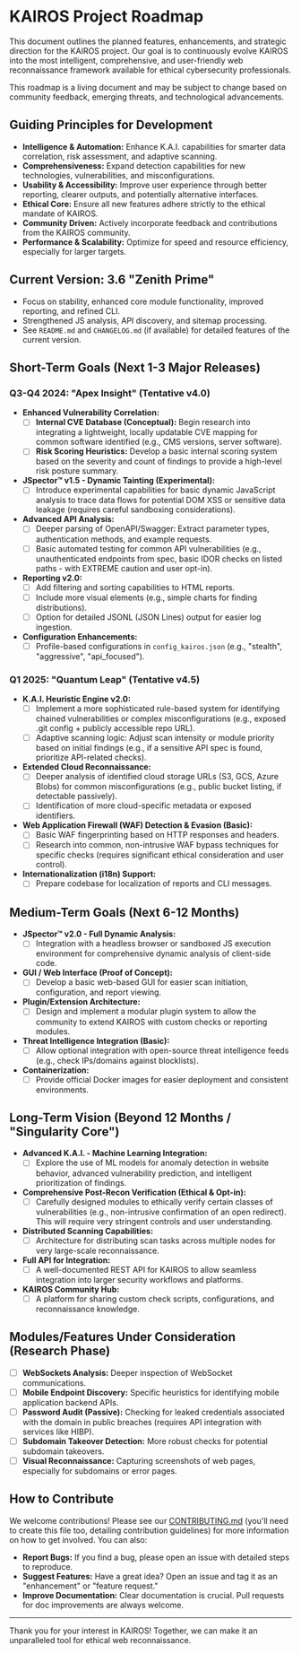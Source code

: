 # KAIROS Project Roadmap

This document outlines the planned features, enhancements, and strategic direction for the KAIROS project. Our goal is to continuously evolve KAIROS into the most intelligent, comprehensive, and user-friendly web reconnaissance framework available for ethical cybersecurity professionals.

This roadmap is a living document and may be subject to change based on community feedback, emerging threats, and technological advancements.

## Guiding Principles for Development

*   **Intelligence & Automation:** Enhance K.A.I. capabilities for smarter data correlation, risk assessment, and adaptive scanning.
*   **Comprehensiveness:** Expand detection capabilities for new technologies, vulnerabilities, and misconfigurations.
*   **Usability & Accessibility:** Improve user experience through better reporting, clearer outputs, and potentially alternative interfaces.
*   **Ethical Core:** Ensure all new features adhere strictly to the ethical mandate of KAIROS.
*   **Community Driven:** Actively incorporate feedback and contributions from the KAIROS community.
*   **Performance & Scalability:** Optimize for speed and resource efficiency, especially for larger targets.

## Current Version: 3.6 "Zenith Prime"

*   Focus on stability, enhanced core module functionality, improved reporting, and refined CLI.
*   Strengthened JS analysis, API discovery, and sitemap processing.
*   See `README.md` and `CHANGELOG.md` (if available) for detailed features of the current version.

## Short-Term Goals (Next 1-3 Major Releases)

### Q3-Q4 2024: "Apex Insight" (Tentative v4.0)

*   **Enhanced Vulnerability Correlation:**
    *   [ ] **Internal CVE Database (Conceptual):** Begin research into integrating a lightweight, locally updatable CVE mapping for common software identified (e.g., CMS versions, server software).
    *   [ ] **Risk Scoring Heuristics:** Develop a basic internal scoring system based on the severity and count of findings to provide a high-level risk posture summary.
*   **JSpector™ v1.5 - Dynamic Tainting (Experimental):**
    *   [ ] Introduce experimental capabilities for basic dynamic JavaScript analysis to trace data flows for potential DOM XSS or sensitive data leakage (requires careful sandboxing considerations).
*   **Advanced API Analysis:**
    *   [ ] Deeper parsing of OpenAPI/Swagger: Extract parameter types, authentication methods, and example requests.
    *   [ ] Basic automated testing for common API vulnerabilities (e.g., unauthenticated endpoints from spec, basic IDOR checks on listed paths - with EXTREME caution and user opt-in).
*   **Reporting v2.0:**
    *   [ ] Add filtering and sorting capabilities to HTML reports.
    *   [ ] Include more visual elements (e.g., simple charts for finding distributions).
    *   [ ] Option for detailed JSONL (JSON Lines) output for easier log ingestion.
*   **Configuration Enhancements:**
    *   [ ] Profile-based configurations in `config_kairos.json` (e.g., "stealth", "aggressive", "api_focused").

### Q1 2025: "Quantum Leap" (Tentative v4.5)

*   **K.A.I. Heuristic Engine v2.0:**
    *   [ ] Implement a more sophisticated rule-based system for identifying chained vulnerabilities or complex misconfigurations (e.g., exposed .git config + publicly accessible repo URL).
    *   [ ] Adaptive scanning logic: Adjust scan intensity or module priority based on initial findings (e.g., if a sensitive API spec is found, prioritize API-related checks).
*   **Extended Cloud Reconnaissance:**
    *   [ ] Deeper analysis of identified cloud storage URLs (S3, GCS, Azure Blobs) for common misconfigurations (e.g., public bucket listing, if detectable passively).
    *   [ ] Identification of more cloud-specific metadata or exposed identifiers.
*   **Web Application Firewall (WAF) Detection & Evasion (Basic):**
    *   [ ] Basic WAF fingerprinting based on HTTP responses and headers.
    *   [ ] Research into common, non-intrusive WAF bypass techniques for specific checks (requires significant ethical consideration and user control).
*   **Internationalization (i18n) Support:**
    *   [ ] Prepare codebase for localization of reports and CLI messages.

## Medium-Term Goals (Next 6-12 Months)

*   **JSpector™ v2.0 - Full Dynamic Analysis:**
    *   [ ] Integration with a headless browser or sandboxed JS execution environment for comprehensive dynamic analysis of client-side code.
*   **GUI / Web Interface (Proof of Concept):**
    *   [ ] Develop a basic web-based GUI for easier scan initiation, configuration, and report viewing.
*   **Plugin/Extension Architecture:**
    *   [ ] Design and implement a modular plugin system to allow the community to extend KAIROS with custom checks or reporting modules.
*   **Threat Intelligence Integration (Basic):**
    *   [ ] Allow optional integration with open-source threat intelligence feeds (e.g., check IPs/domains against blocklists).
*   **Containerization:**
    *   [ ] Provide official Docker images for easier deployment and consistent environments.

## Long-Term Vision (Beyond 12 Months / "Singularity Core")

*   **Advanced K.A.I. - Machine Learning Integration:**
    *   [ ] Explore the use of ML models for anomaly detection in website behavior, advanced vulnerability prediction, and intelligent prioritization of findings.
*   **Comprehensive Post-Recon Verification (Ethical & Opt-in):**
    *   [ ] Carefully designed modules to ethically verify certain classes of vulnerabilities (e.g., non-intrusive confirmation of an open redirect). This will require very stringent controls and user understanding.
*   **Distributed Scanning Capabilities:**
    *   [ ] Architecture for distributing scan tasks across multiple nodes for very large-scale reconnaissance.
*   **Full API for Integration:**
    *   [ ] A well-documented REST API for KAIROS to allow seamless integration into larger security workflows and platforms.
*   **KAIROS Community Hub:**
    *   [ ] A platform for sharing custom check scripts, configurations, and reconnaissance knowledge.

## Modules/Features Under Consideration (Research Phase)

*   [ ] **WebSockets Analysis:** Deeper inspection of WebSocket communications.
*   [ ] **Mobile Endpoint Discovery:** Specific heuristics for identifying mobile application backend APIs.
*   [ ] **Password Audit (Passive):** Checking for leaked credentials associated with the domain in public breaches (requires API integration with services like HIBP).
*   [ ] **Subdomain Takeover Detection:** More robust checks for potential subdomain takeovers.
*   [ ] **Visual Reconnaissance:** Capturing screenshots of web pages, especially for subdomains or error pages.

## How to Contribute

We welcome contributions! Please see our [CONTRIBUTING.md](CONTRIBUTING.md) (you'll need to create this file too, detailing contribution guidelines) for more information on how to get involved. You can also:

*   **Report Bugs:** If you find a bug, please open an issue with detailed steps to reproduce.
*   **Suggest Features:** Have a great idea? Open an issue and tag it as an "enhancement" or "feature request."
*   **Improve Documentation:** Clear documentation is crucial. Pull requests for doc improvements are always welcome.

---

Thank you for your interest in KAIROS! Together, we can make it an unparalleled tool for ethical web reconnaissance.
